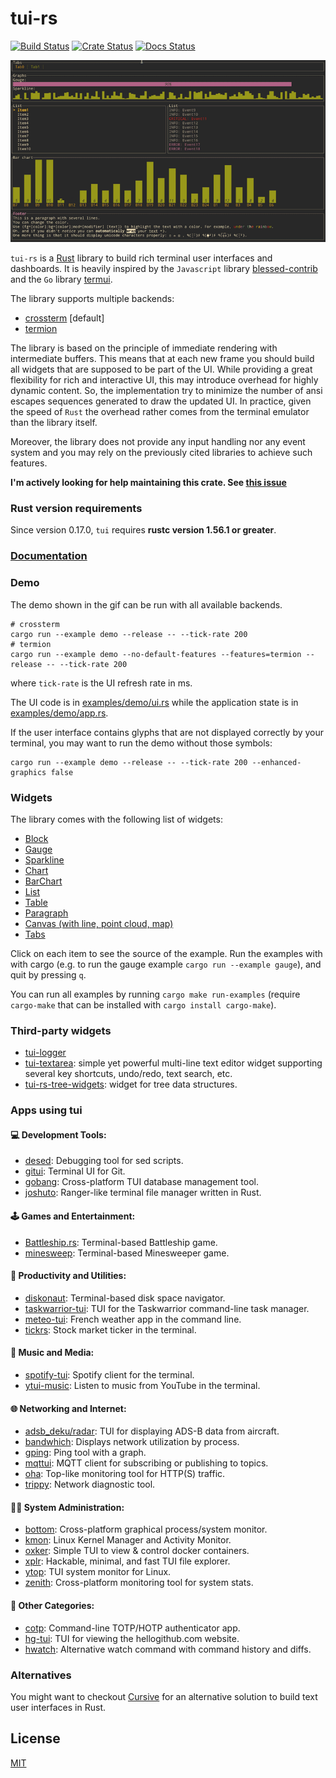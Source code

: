 # tui-rs

[![Build Status](https://github.com/fdehau/tui-rs/workflows/CI/badge.svg)](https://github.com/fdehau/tui-rs/actions?query=workflow%3ACI+)
[![Crate Status](https://img.shields.io/crates/v/tui.svg)](https://crates.io/crates/tui)
[![Docs Status](https://docs.rs/tui/badge.svg)](https://docs.rs/crate/tui/)

<img src="./assets/demo.gif" alt="Demo cast under Linux Termite with Inconsolata font 12pt">

`tui-rs` is a [Rust](https://www.rust-lang.org) library to build rich terminal
user interfaces and dashboards. It is heavily inspired by the `Javascript`
library [blessed-contrib](https://github.com/yaronn/blessed-contrib) and the
`Go` library [termui](https://github.com/gizak/termui).

The library supports multiple backends:
  - [crossterm](https://github.com/crossterm-rs/crossterm) [default]
  - [termion](https://github.com/ticki/termion)

The library is based on the principle of immediate rendering with intermediate
buffers. This means that at each new frame you should build all widgets that are
supposed to be part of the UI. While providing a great flexibility for rich and
interactive UI, this may introduce overhead for highly dynamic content. So, the
implementation try to minimize the number of ansi escapes sequences generated to
draw the updated UI. In practice, given the speed of `Rust` the overhead rather
comes from the terminal emulator than the library itself.

Moreover, the library does not provide any input handling nor any event system and
you may rely on the previously cited libraries to achieve such features.

**I'm actively looking for help maintaining this crate. See [this issue](https://github.com/fdehau/tui-rs/issues/654)**

### Rust version requirements

Since version 0.17.0, `tui` requires **rustc version 1.56.1 or greater**.

### [Documentation](https://docs.rs/tui)

### Demo

The demo shown in the gif can be run with all available backends.

```
# crossterm
cargo run --example demo --release -- --tick-rate 200
# termion
cargo run --example demo --no-default-features --features=termion --release -- --tick-rate 200
```

where `tick-rate` is the UI refresh rate in ms.

The UI code is in [examples/demo/ui.rs](https://github.com/fdehau/tui-rs/blob/v0.19.0/examples/demo/ui.rs) while the
application state is in [examples/demo/app.rs](https://github.com/fdehau/tui-rs/blob/v0.19.0/examples/demo/app.rs).

If the user interface contains glyphs that are not displayed correctly by your terminal, you may want to run
the demo without those symbols:

```
cargo run --example demo --release -- --tick-rate 200 --enhanced-graphics false
```

### Widgets

The library comes with the following list of widgets:

  * [Block](https://github.com/fdehau/tui-rs/blob/v0.19.0/examples/block.rs)
  * [Gauge](https://github.com/fdehau/tui-rs/blob/v0.19.0/examples/gauge.rs)
  * [Sparkline](https://github.com/fdehau/tui-rs/blob/v0.19.0/examples/sparkline.rs)
  * [Chart](https://github.com/fdehau/tui-rs/blob/v0.19.0/examples/chart.rs)
  * [BarChart](https://github.com/fdehau/tui-rs/blob/v0.19.0/examples/barchart.rs)
  * [List](https://github.com/fdehau/tui-rs/blob/v0.19.0/examples/list.rs)
  * [Table](https://github.com/fdehau/tui-rs/blob/v0.19.0/examples/table.rs)
  * [Paragraph](https://github.com/fdehau/tui-rs/blob/v0.19.0/examples/paragraph.rs)
  * [Canvas (with line, point cloud, map)](https://github.com/fdehau/tui-rs/blob/v0.19.0/examples/canvas.rs)
  * [Tabs](https://github.com/fdehau/tui-rs/blob/v0.19.0/examples/tabs.rs)

Click on each item to see the source of the example. Run the examples with with 
cargo (e.g. to run the gauge example `cargo run --example gauge`), and quit by pressing `q`.

You can run all examples by running `cargo make run-examples` (require
`cargo-make` that can be installed with `cargo install cargo-make`).

### Third-party widgets

* [tui-logger](https://github.com/gin66/tui-logger)
* [tui-textarea](https://github.com/rhysd/tui-textarea): simple yet powerful multi-line text editor widget supporting several key shortcuts, undo/redo, text search, etc.
* [tui-rs-tree-widgets](https://github.com/EdJoPaTo/tui-rs-tree-widget): widget for tree data structures.

### Apps using tui
#### 💻 Development Tools:
- [desed](https://github.com/SoptikHa2/desed): Debugging tool for sed scripts.
- [gitui](https://github.com/extrawurst/gitui): Terminal UI for Git.
- [gobang](https://github.com/TaKO8Ki/gobang): Cross-platform TUI database management tool.
- [joshuto](https://github.com/kamiyaa/joshuto): Ranger-like terminal file manager written in Rust.

#### 🕹️ Games and Entertainment:
- [Battleship.rs](https://github.com/deepu105/battleship-rs): Terminal-based Battleship game.
- [minesweep](https://github.com/cpcloud/minesweep-rs): Terminal-based Minesweeper game.

#### 🚀 Productivity and Utilities:
- [diskonaut](https://github.com/imsnif/diskonaut): Terminal-based disk space navigator.
- [taskwarrior-tui](https://github.com/kdheepak/taskwarrior-tui): TUI for the Taskwarrior command-line task manager.
- [meteo-tui](https://github.com/16arpi/meteo-tui): French weather app in the command line.
- [tickrs](https://github.com/tarkah/tickrs): Stock market ticker in the terminal.

#### 🎼 Music and Media:
- [spotify-tui](https://github.com/Rigellute/spotify-tui): Spotify client for the terminal.
- [ytui-music](https://github.com/sudipghimire533/ytui-music): Listen to music from YouTube in the terminal.

#### 🌐 Networking and Internet:
- [adsb_deku/radar](https://github.com/wcampbell0x2a/adsb_deku#radar-tui): TUI for displaying ADS-B data from aircraft.
- [bandwhich](https://github.com/imsnif/bandwhich): Displays network utilization by process.
- [gping](https://github.com/orf/gping/): Ping tool with a graph.
- [mqttui](https://github.com/EdJoPaTo/mqttui): MQTT client for subscribing or publishing to topics.
- [oha](https://github.com/hatoo/oha): Top-like monitoring tool for HTTP(S) traffic.
- [trippy](https://github.com/fujiapple852/trippy): Network diagnostic tool.

#### 👨‍💻 System Administration:
- [bottom](https://github.com/ClementTsang/bottom): Cross-platform graphical process/system monitor.
- [kmon](https://github.com/orhun/kmon): Linux Kernel Manager and Activity Monitor.
- [oxker](https://github.com/mrjackwills/oxker): Simple TUI to view & control docker containers.
- [xplr](https://github.com/sayanarijit/xplr): Hackable, minimal, and fast TUI file explorer.
- [ytop](https://github.com/cjbassi/ytop): TUI system monitor for Linux.
- [zenith](https://github.com/bvaisvil/zenith): Cross-platform monitoring tool for system stats.

#### 🌌 Other Categories:
- [cotp](https://github.com/replydev/cotp): Command-line TOTP/HOTP authenticator app.
- [hg-tui](https://github.com/kaixinbaba/hg-tui): TUI for viewing the hellogithub.com website.
- [hwatch](https://github.com/blacknon/hwatch): Alternative watch command with command history and diffs.


### Alternatives

You might want to checkout [Cursive](https://github.com/gyscos/Cursive) for an
alternative solution to build text user interfaces in Rust.

## License

[MIT](LICENSE)
